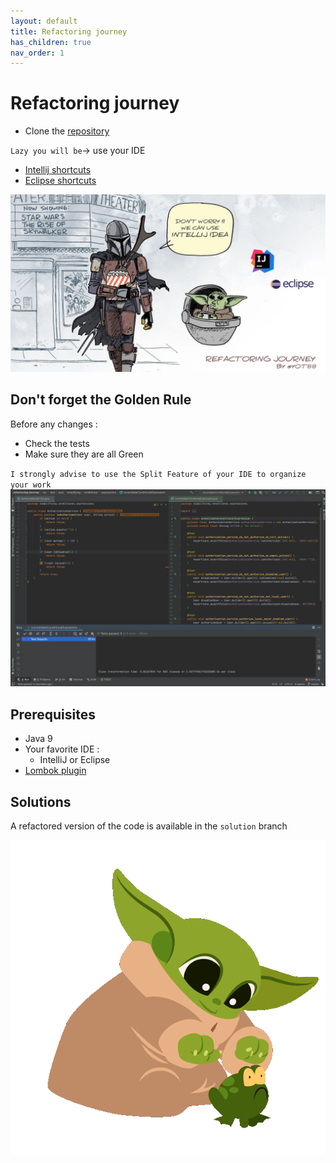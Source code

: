 ```yaml
---
layout: default
title: Refactoring journey
has_children: true
nav_order: 1
---
```


# Refactoring journey

* Clone the [repository](https://github.com/ythirion/refactoring-journey)

`Lazy you will be`-> use your IDE
* [Intellij shortcuts](https://resources.jetbrains.com/storage/products/intellij-idea/docs/IntelliJIDEA_ReferenceCard.pdf)
* [Eclipse shortcuts](https://www.eclipse.org/getting_started/content/eclipse-ide-keybindings.pdf)

![refactoring-journey](img/refactoring-journey.webp)

## Don't forget the Golden Rule 
Before any changes :
* Check the tests
* Make sure they are all Green

`I strongly advise to use the Split Feature of your IDE to organize your work`  
![refactoring-journey](img/split-screen.webp)

## Prerequisites
* Java 9
* Your favorite IDE : 
    * IntelliJ or Eclipse
* [Lombok plugin](https://www.baeldung.com/lombok-ide)

## Solutions
A refactored version of the code is available in the `solution` branch

<div>
    <link rel="stylesheet" type="text/css" href="css/konami.css">
    <script type="text/javascript" src="js/konami.js"></script>
    <img id="konamiImage" class="konami" src="img/konami.gif"/>
    <script>
    function launchEgg() {
        return new Promise(function (resolve, reject) {
                var konamiImage = document.getElementById("konamiImage");
                konamiImage.style.display = 'inherit';
                var currentPosition = 0;

                var id = setInterval(() => {
                    if (currentPosition == document.body.offsetWidth) {
                        clearInterval(id);
                        konamiImage.style.display = 'none';
                        resolve();
                    } else {
                        currentPosition++;
                        konamiImage.style.left = currentPosition + 'px';
                    }
            }, 10);
        });
    }

    var konami = new Konami(launchEgg);
    konami.load();

    </script>
</div>